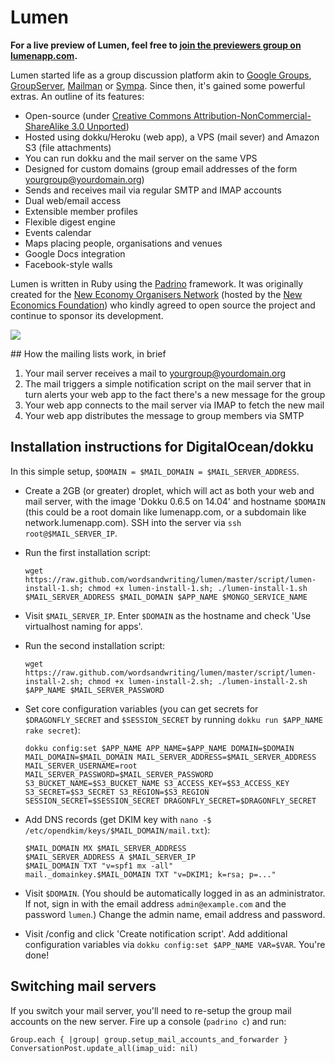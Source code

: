 # Lumen

**For a live preview of Lumen, feel free to [join the previewers group on lumenapp.com](http://www.lumenapp.com/groups/previewers).**

Lumen started life as a group discussion platform akin to [Google Groups](http://groups.google.com), [GroupServer](http://groupserver.org/), 
[Mailman](http://www.list.org/) or [Sympa](http://www.sympa.org/). Since then, it's gained some powerful extras. An outline of its features:

* Open-source (under [Creative Commons Attribution-NonCommercial-ShareAlike 3.0 Unported](http://creativecommons.org/licenses/by-nc-sa/3.0/))
* Hosted using dokku/Heroku (web app), a VPS (mail sever) and Amazon S3 (file attachments)
* You can run dokku and the mail server on the same VPS
* Designed for custom domains (group email addresses of the form yourgroup@yourdomain.org)
* Sends and receives mail via regular SMTP and IMAP accounts
* Dual web/email access
* Extensible member profiles
* Flexible digest engine
* Events calendar
* Maps placing people, organisations and venues
* Google Docs integration
* Facebook-style walls

Lumen is written in Ruby using the [Padrino](http://padrinorb.com/) framework. It was originally created for the [New Economy Organisers Network](http://neweconomyorganisersnetwork.org/) (hosted by the [New Economics Foundation](http://neweconomics.org/)) who kindly agreed to open source the project and continue to sponsor its development.

[<img src="http://wordsandwriting.github.io/lumen/images/neon.png">](http://wordsandwriting.github.io/lumen/images/neon.png)

## How the mailing lists work, in brief

1. Your mail server receives a mail to yourgroup@yourdomain.org
2. The mail triggers a simple notification script on the mail server that in turn alerts your web app to the fact there's a new message for the group
3. Your web app connects to the mail server via IMAP to fetch the new mail
4. Your web app distributes the message to group members via SMTP

## Installation instructions for DigitalOcean/dokku

In this simple setup, `$DOMAIN = $MAIL_DOMAIN = $MAIL_SERVER_ADDRESS`.

* Create a 2GB (or greater) droplet, which will act as both your web and mail server, with the image 'Dokku 0.6.5 on 14.04' and hostname `$DOMAIN` (this could be a root domain like lumenapp.com, or a subdomain like network.lumenapp.com). SSH into the server via `ssh root@$MAIL_SERVER_IP`.

* Run the first installation script:
  ```
  wget https://raw.github.com/wordsandwriting/lumen/master/script/lumen-install-1.sh; chmod +x lumen-install-1.sh; ./lumen-install-1.sh $MAIL_SERVER_ADDRESS $MAIL_DOMAIN $APP_NAME $MONGO_SERVICE_NAME
  ```

* Visit `$MAIL_SERVER_IP`. Enter `$DOMAIN` as the hostname and check 'Use virtualhost naming for apps'.

* Run the second installation script:
  ```
  wget https://raw.github.com/wordsandwriting/lumen/master/script/lumen-install-2.sh; chmod +x lumen-install-2.sh; ./lumen-install-2.sh $APP_NAME $MAIL_SERVER_PASSWORD
  ```

* Set core configuration variables (you can get secrets for `$DRAGONFLY_SECRET` and `$SESSION_SECRET` by running `dokku run $APP_NAME rake secret`):
  ```
  dokku config:set $APP_NAME APP_NAME=$APP_NAME DOMAIN=$DOMAIN MAIL_DOMAIN=$MAIL_DOMAIN MAIL_SERVER_ADDRESS=$MAIL_SERVER_ADDRESS MAIL_SERVER_USERNAME=root MAIL_SERVER_PASSWORD=$MAIL_SERVER_PASSWORD S3_BUCKET_NAME=$S3_BUCKET_NAME S3_ACCESS_KEY=$S3_ACCESS_KEY S3_SECRET=$S3_SECRET S3_REGION=$S3_REGION SESSION_SECRET=$SESSION_SECRET DRAGONFLY_SECRET=$DRAGONFLY_SECRET
  ```

* Add DNS records (get DKIM key with `nano -$ /etc/opendkim/keys/$MAIL_DOMAIN/mail.txt`):

  ```
  $MAIL_DOMAIN MX $MAIL_SERVER_ADDRESS   
  $MAIL_SERVER_ADDRESS A $MAIL_SERVER_IP  
  $MAIL_DOMAIN TXT "v=spf1 mx -all"  
  mail._domainkey.$MAIL_DOMAIN TXT "v=DKIM1; k=rsa; p=..."
  ```

* Visit `$DOMAIN`. (You should be automatically logged in as an administrator. If not, sign in with the email address `admin@example.com` and the password `lumen`.) Change the admin name, email address and password.

* Visit /config and click 'Create notification script'. Add additional configuration variables via `dokku config:set $APP_NAME VAR=$VAR`. You're done!

## Switching mail servers

If you switch your mail server, you'll need to re-setup the group mail accounts on the new server. Fire up a console (`padrino c`) and run:
```
Group.each { |group| group.setup_mail_accounts_and_forwarder }
ConversationPost.update_all(imap_uid: nil)
```
